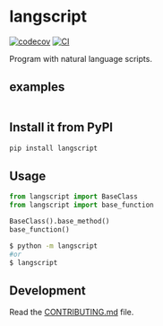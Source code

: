 # langscript

[![codecov](https://codecov.io/gh/yunwei37/langscript/branch/main/graph/badge.svg?token=langscript_token_here)](https://codecov.io/gh/yunwei37/langscript)
[![CI](https://github.com/yunwei37/langscript/actions/workflows/main.yml/badge.svg)](https://github.com/yunwei37/langscript/actions/workflows/main.yml)

Program with natural language scripts.

## examples

```
```

## Install it from PyPI

```bash
pip install langscript
```

## Usage

```py
from langscript import BaseClass
from langscript import base_function

BaseClass().base_method()
base_function()
```

```bash
$ python -m langscript
#or
$ langscript
```

## Development

Read the [CONTRIBUTING.md](CONTRIBUTING.md) file.